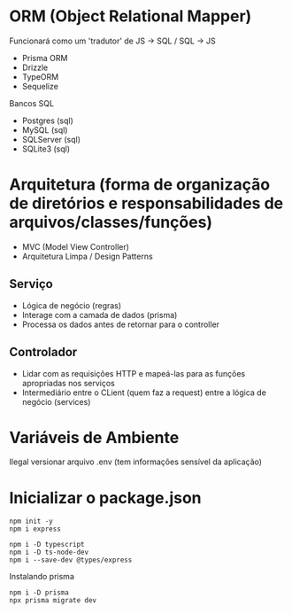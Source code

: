 # ORM (Object Relational Mapper)

Funcionará como um 'tradutor' de JS -> SQL / SQL -> JS

- Prisma ORM
- Drizzle
- TypeORM
- Sequelize

Bancos SQL

- Postgres (sql)
- MySQL (sql)
- SQLServer (sql)
- SQLite3 (sql)

# Arquitetura (forma de organização de diretórios e responsabilidades de arquivos/classes/funções)

- MVC (Model View Controller)
- Arquitetura Limpa / Design Patterns

## Serviço

- Lógica de negócio (regras)
- Interage com a camada de dados (prisma)
- Processa os dados antes de retornar para o controller

## Controlador

- Lidar com as requisições HTTP e mapeá-las para as funções apropriadas nos serviços
- Intermediário entre o CLient (quem faz a request) entre a lógica de negócio (services)

# Variáveis de Ambiente

Ilegal versionar arquivo .env (tem informações sensível da aplicação)

# Inicializar o package.json

```
npm init -y
npm i express
```

```
npm i -D typescript
npm i -D ts-node-dev
npm i --save-dev @types/express
```

Instalando prisma

```
npm i -D prisma
npx prisma migrate dev
```
